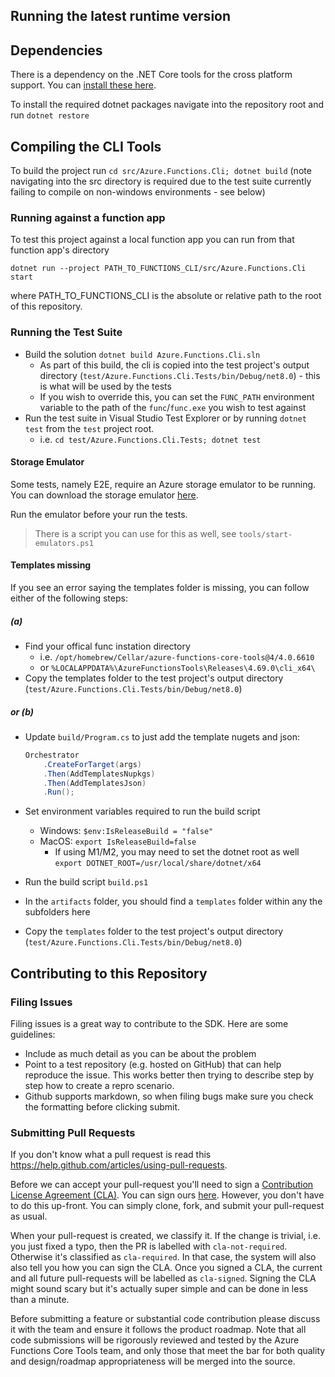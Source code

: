 ﻿## Running the latest runtime version

## Dependencies

There is a dependency on the .NET Core tools for the cross platform support. You can [install these here](https://www.microsoft.com/net/core).

To install the required dotnet packages navigate into the repository root and run `dotnet restore`

## Compiling the CLI Tools

To build the project run `cd src/Azure.Functions.Cli; dotnet build` (note navigating into the src directory is required due to the test suite currently failing to compile on non-windows environments - see below)

### Running against a function app

To test this project against a local function app you can run from that function app's directory

`dotnet run --project PATH_TO_FUNCTIONS_CLI/src/Azure.Functions.Cli start`

where PATH_TO_FUNCTIONS_CLI is the absolute or relative path to the root of this repository.

### Running the Test Suite

- Build the solution `dotnet build Azure.Functions.Cli.sln`
  - As part of this build, the cli is copied into the test project's output directory (`test/Azure.Functions.Cli.Tests/bin/Debug/net8.0`) - this is what will be used by the tests
  - If you wish to override this, you can set the `FUNC_PATH` environment variable to the path of the `func`/`func.exe` you wish to test against
- Run the test suite in Visual Studio Test Explorer or by running `dotnet test` from the `test` project root.
  - i.e. `cd test/Azure.Functions.Cli.Tests; dotnet test`

#### Storage Emulator

Some tests, namely E2E, require an Azure storage emulator to be running. You can download the storage emulator [here](https://learn.microsoft.com/en-us/azure/storage/common/storage-use-azurite?tabs=visual-studio%2Cblob-storage).

Run the emulator before your run the tests.

> There is a script you can use for this as well, see `tools/start-emulators.ps1`

#### Templates missing

If you see an error saying the templates folder is missing, you can follow either of the following steps:

##### (a)

- Find your offical func instation directory
  - i.e. `/opt/homebrew/Cellar/azure-functions-core-tools@4/4.0.6610`
  - or `%LOCALAPPDATA%\AzureFunctionsTools\Releases\4.69.0\cli_x64\`
- Copy the templates folder to the test project's output directory (`test/Azure.Functions.Cli.Tests/bin/Debug/net8.0`)

##### or (b)

- Update `build/Program.cs` to just add the template nugets and json:

    ```csharp
    Orchestrator
        .CreateForTarget(args)
        .Then(AddTemplatesNupkgs)
        .Then(AddTemplatesJson)
        .Run();
    ```
- Set environment variables required to run the build script
  - Windows: `$env:IsReleaseBuild = "false"`
  - MacOS: `export IsReleaseBuild=false`
    - If using M1/M2, you may need to set the dotnet root as well `export DOTNET_ROOT=/usr/local/share/dotnet/x64`
- Run the build script `build.ps1`
- In the `artifacts` folder, you should find a `templates` folder within any the subfolders here
- Copy the `templates` folder to the test project's output directory (`test/Azure.Functions.Cli.Tests/bin/Debug/net8.0`)

## Contributing to this Repository

### Filing Issues

Filing issues is a great way to contribute to the SDK. Here are some guidelines:

* Include as much detail as you can be about the problem
* Point to a test repository (e.g. hosted on GitHub) that can help reproduce the issue. This works better then trying to describe step by step how to create a repro scenario.
* Github supports markdown, so when filing bugs make sure you check the formatting before clicking submit.

### Submitting Pull Requests

If you don't know what a pull request is read this https://help.github.com/articles/using-pull-requests.

Before we can accept your pull-request you'll need to sign a [Contribution License Agreement (CLA)](http://en.wikipedia.org/wiki/Contributor_License_Agreement). You can sign ours [here](https://cla2.dotnetfoundation.org). However, you don't have to do this up-front. You can simply clone, fork, and submit your pull-request as usual.

When your pull-request is created, we classify it. If the change is trivial, i.e. you just fixed a typo, then the PR is labelled with `cla-not-required`. Otherwise it's classified as `cla-required`. In that case, the system will also also tell you how you can sign the CLA. Once you signed a CLA, the current and all future pull-requests will be labelled as `cla-signed`. Signing the CLA might sound scary but it's actually super simple and can be done in less than a minute.

Before submitting a feature or substantial code contribution please discuss it with the team and ensure it follows the product roadmap. Note that all code submissions will be rigorously reviewed and tested by the Azure Functions Core Tools team, and only those that meet the bar for both quality and design/roadmap appropriateness will be merged into the source.